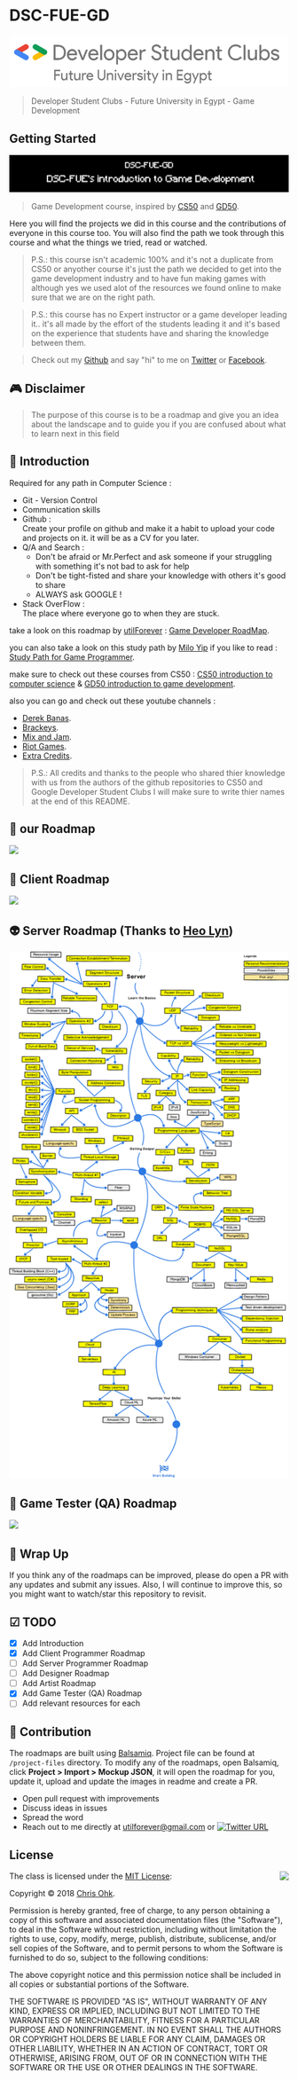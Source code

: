 # DSC-FUE-GD

![DSC-FUE](https://github.com/xtcPanda/DSC-FUE-GD/blob/master/images/DSC%20Future%20University%20in%20Egypt%20Logo%20x1%20(1).png)
> Developer Student Clubs - Future University in Egypt - Game Development

## Getting Started

![DSC-FUE-GD](https://github.com/xtcPanda/DSC-FUE-GD/blob/master/images/DSC-FUE-GD3.png)
> Game Development course, inspired by [CS50](https://github.com/cs50) and [GD50](https://github.com/games50).

Here you will find the projects we did in this course and the contributions of everyone in this course too.
You will also find the path we took through this course and what the things we tried, read or watched.

> P.S.: this course isn't academic 100% and it's not a duplicate from CS50 or anyother course it's just the path we decided to get into the game development industry and to have fun making games with although yes we used alot of the resources we found online to make sure that we are on the right path.

> P.S.: this course has no Expert instructor or a game developer leading it.. it's all made by the effort of the students leading it and it's based on the experience that students have and sharing the knowledge between them.

> Check out my [Github](https://github.com/xtcPanda) and say "hi" to me on [Twitter](https://twitter.com/xtcPanda) or [Facebook](https://www.facebook.com/MoaazAlhajj).

## 🎮 Disclaimer
> The purpose of this course is to be a roadmap and give you an idea about the landscape and to guide you if you are confused about what to learn next in this field

## 🚀 Introduction

Required for any path in Computer Science :
* Git - Version Control
* Communication skills
* Github :<br>
    Create your profile on github and make it a habit to upload your code and projects on it. it will be as a CV for you later.
* Q/A and Search :
    * Don't be afraid or Mr.Perfect and ask someone if your struggling with something it's not bad to ask for help
    * Don't be tight-fisted and share your knowledge with others it's good to share
    * ALWAYS ask GOOGLE !
* Stack OverFlow :<br>
    The place where everyone go to when they are stuck.
  
take a look on this roadmap by [utilForever](https://github.com/utilForever) : [Game Developer RoadMap](https://github.com/utilForever/game-developer-roadmap).
  
you can also take a look on this study path by [Milo Yip](https://github.com/miloyip/game-programmer/) if you like to read : [Study Path for Game Programmer](https://github.com/miloyip/game-programmer/).

make sure to check out these courses from CS50 : [CS50 introduction to computer science](https://www.edx.org/course/cs50s-introduction-to-computer-science) & [GD50 introduction to game development](https://www.edx.org/course/cs50s-introduction-to-game-development).

also you can go and check out these youtube channels : 
* [Derek Banas](https://www.youtube.com/user/derekbanas).
* [Brackeys](https://www.youtube.com/user/Brackeys).
* [Mix and Jam](https://www.youtube.com/channel/UCLyVUwlB_Hahir_VsKkGPIA).
* [Riot Games](https://www.youtube.com/channel/UCJEGvSZnQ1pkVfHO8s5G8hA).
* [Extra Credits](https://www.youtube.com/user/ExtraCreditz).

> P.S.: All credits and thanks to the people who shared thier knowledge with us from the authors of the github repositories to CS50 and Google Developer Student Clubs I will make sure to write thier names at the end of this README.

## 🎯 our Roadmap

![](https://github.com/utilForever/game-developer-roadmap/blob/master/Images/ClientProgrammer-2018.png)

## 🎨 Client Roadmap

![](https://github.com/utilForever/game-developer-roadmap/blob/master/Images/Client.png)

## 👽 Server Roadmap (Thanks to [Heo Lyn](https://github.com/lynheo))

![](https://github.com/utilForever/game-developer-roadmap/blob/master/Images/Server.png)

## 📑 Game Tester (QA) Roadmap

![](https://github.com/utilForever/game-developer-roadmap/blob/master/Images/GameTester(QA).png)

## 🚦 Wrap Up

If you think any of the roadmaps can be improved, please do open a PR with any updates and submit any issues. Also, I will continue to improve this, so you might want to watch/star this repository to revisit.

## ☑ TODO

- [X] Add Introduction
- [X] Add Client Programmer Roadmap
- [ ] Add Server Programmer Roadmap
- [ ] Add Designer Roadmap
- [ ] Add Artist Roadmap
- [X] Add Game Tester (QA) Roadmap
- [ ] Add relevant resources for each

## 👬 Contribution

The roadmaps are built using [Balsamiq](https://balsamiq.com/products/mockups/). Project file can be found at `/project-files` directory. To modify any of the roadmaps, open Balsamiq, click **Project > Import > Mockup JSON**, it will open the roadmap for you, update it, upload and update the images in readme and create a PR.

- Open pull request with improvements
- Discuss ideas in issues
- Spread the word
- Reach out to me directly at utilforever@gmail.com or [![Twitter URL](https://img.shields.io/twitter/url/https/twitter.com/utilForever.svg?style=social&label=Follow%20%40utilForever)](https://twitter.com/utilForever)

## License

<img align="right" src="http://opensource.org/trademarks/opensource/OSI-Approved-License-100x137.png">

The class is licensed under the [MIT License](http://opensource.org/licenses/MIT):

Copyright &copy; 2018 [Chris Ohk](http://www.github.com/utilForever).

Permission is hereby granted, free of charge, to any person obtaining a copy of this software and associated documentation files (the "Software"), to deal in the Software without restriction, including without limitation the rights to use, copy, modify, merge, publish, distribute, sublicense, and/or sell copies of the Software, and to permit persons to whom the Software is furnished to do so, subject to the following conditions:

The above copyright notice and this permission notice shall be included in all copies or substantial portions of the Software.

THE SOFTWARE IS PROVIDED "AS IS", WITHOUT WARRANTY OF ANY KIND, EXPRESS OR IMPLIED, INCLUDING BUT NOT LIMITED TO THE WARRANTIES OF MERCHANTABILITY, FITNESS FOR A PARTICULAR PURPOSE AND NONINFRINGEMENT. IN NO EVENT SHALL THE AUTHORS OR COPYRIGHT HOLDERS BE LIABLE FOR ANY CLAIM, DAMAGES OR OTHER LIABILITY, WHETHER IN AN ACTION OF CONTRACT, TORT OR OTHERWISE, ARISING FROM, OUT OF OR IN CONNECTION WITH THE SOFTWARE OR THE USE OR OTHER DEALINGS IN THE SOFTWARE.
